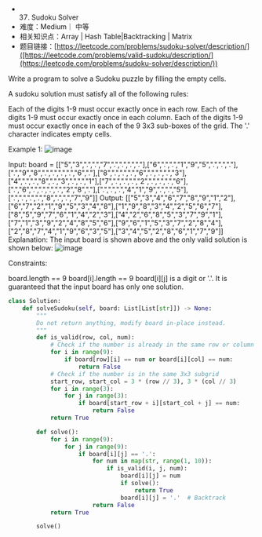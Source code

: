 * 37. Sudoku Solver
* 难度：Medium｜ 中等
* 相关知识点：Array | Hash Table|Backtracking | Matrix
* 题目链接：[https://leetcode.com/problems/sudoku-solver/description/]([https://leetcode.com/problems/valid-sudoku/description/](https://leetcode.com/problems/sudoku-solver/description/))

Write a program to solve a Sudoku puzzle by filling the empty cells.

A sudoku solution must satisfy all of the following rules:

Each of the digits 1-9 must occur exactly once in each row.
Each of the digits 1-9 must occur exactly once in each column.
Each of the digits 1-9 must occur exactly once in each of the 9 3x3 sub-boxes of the grid.
The '.' character indicates empty cells.

 

Example 1:
![image](https://github.com/hinswhale/leetcode/assets/22999866/47cdd36c-bd96-4bd8-8bce-1d9b5066632c)


Input: board = [["5","3",".",".","7",".",".",".","."],["6",".",".","1","9","5",".",".","."],[".","9","8",".",".",".",".","6","."],["8",".",".",".","6",".",".",".","3"],["4",".",".","8",".","3",".",".","1"],["7",".",".",".","2",".",".",".","6"],[".","6",".",".",".",".","2","8","."],[".",".",".","4","1","9",".",".","5"],[".",".",".",".","8",".",".","7","9"]]
Output: [["5","3","4","6","7","8","9","1","2"],["6","7","2","1","9","5","3","4","8"],["1","9","8","3","4","2","5","6","7"],["8","5","9","7","6","1","4","2","3"],["4","2","6","8","5","3","7","9","1"],["7","1","3","9","2","4","8","5","6"],["9","6","1","5","3","7","2","8","4"],["2","8","7","4","1","9","6","3","5"],["3","4","5","2","8","6","1","7","9"]]
Explanation: The input board is shown above and the only valid solution is shown below:
![image](https://github.com/hinswhale/leetcode/assets/22999866/35e07c99-1d58-4edc-be4f-3071c302e880)
 

Constraints:

board.length == 9
board[i].length == 9
board[i][j] is a digit or '.'.
It is guaranteed that the input board has only one solution.

```python
class Solution:
    def solveSudoku(self, board: List[List[str]]) -> None:
        """
        Do not return anything, modify board in-place instead.
        """
        def is_valid(row, col, num):
            # Check if the number is already in the same row or column
            for i in range(9):
                if board[row][i] == num or board[i][col] == num:
                    return False
            # Check if the number is in the same 3x3 subgrid
            start_row, start_col = 3 * (row // 3), 3 * (col // 3)
            for i in range(3):
                for j in range(3):
                    if board[start_row + i][start_col + j] == num:
                        return False
            return True

        def solve():
            for i in range(9):
                for j in range(9):
                    if board[i][j] == '.':
                        for num in map(str, range(1, 10)):
                            if is_valid(i, j, num):
                                board[i][j] = num
                                if solve():
                                    return True
                                board[i][j] = '.'  # Backtrack
                        return False
            return True

        solve()
```
